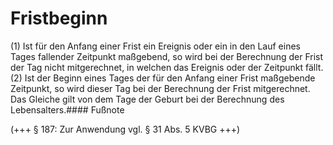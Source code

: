# Fristbeginn

(1) Ist für den Anfang einer Frist ein Ereignis oder ein in den Lauf eines Tages fallender Zeitpunkt maßgebend, so wird bei der Berechnung der Frist der Tag nicht mitgerechnet, in welchen das Ereignis oder der Zeitpunkt fällt.(2) Ist der Beginn eines Tages der für den Anfang einer Frist maßgebende Zeitpunkt, so wird dieser Tag bei der Berechnung der Frist mitgerechnet. Das Gleiche gilt von dem Tage der Geburt bei der Berechnung des Lebensalters.#### Fußnote

(+++ § 187: Zur Anwendung vgl. § 31 Abs. 5 KVBG +++) 

